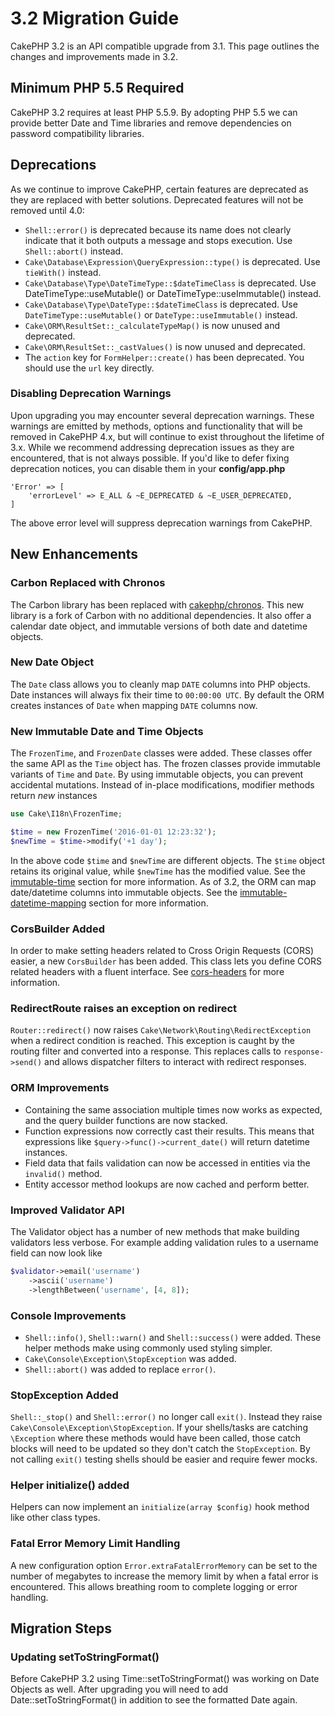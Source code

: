 # 3.2 Migration Guide

CakePHP 3.2 is an API compatible upgrade from 3.1. This page outlines the
changes and improvements made in 3.2.

## Minimum PHP 5.5 Required

CakePHP 3.2 requires at least PHP 5.5.9. By adopting PHP 5.5 we can provide
better Date and Time libraries and remove dependencies on password compatibility
libraries.

## Deprecations

As we continue to improve CakePHP, certain features are deprecated as they are
replaced with better solutions. Deprecated features will not be removed until
4.0:

- `Shell::error()` is deprecated because its name does not clearly indicate
  that it both outputs a message and stops execution. Use `Shell::abort()`
  instead.
- `Cake\Database\Expression\QueryExpression::type()` is deprecated. Use
  `tieWith()` instead.
- `Cake\Database\Type\DateTimeType::$dateTimeClass` is deprecated.  Use
  DateTimeType::useMutable() or DateTimeType::useImmutable() instead.
- `Cake\Database\Type\DateType::$dateTimeClass` is deprecated.  Use
  `DateTimeType::useMutable()` or `DateType::useImmutable()` instead.
- `Cake\ORM\ResultSet::_calculateTypeMap()` is now unused and deprecated.
- `Cake\ORM\ResultSet::_castValues()` is now unused and deprecated.
- The `action` key for `FormHelper::create()` has been deprecated. You
  should use the `url` key directly.

### Disabling Deprecation Warnings

Upon upgrading you may encounter several deprecation warnings. These warnings
are emitted by methods, options and functionality that will be removed in
CakePHP 4.x, but will continue to exist throughout the lifetime of 3.x. While we
recommend addressing deprecation issues as they are encountered, that is not
always possible. If you'd like to defer fixing deprecation notices, you can
disable them in your **config/app.php**

```
'Error' => [
    'errorLevel' => E_ALL & ~E_DEPRECATED & ~E_USER_DEPRECATED,
]

```

The above error level will suppress deprecation warnings from CakePHP.

## New Enhancements

### Carbon Replaced with Chronos

The Carbon library has been replaced with [cakephp/chronos](../chronos.md).
This new library is a fork of Carbon with no additional dependencies. It also
offer a calendar date object, and immutable versions of both date and datetime
objects.

### New Date Object

The `Date` class allows you to cleanly map `DATE` columns into PHP objects.
Date instances will always fix their time to `00:00:00 UTC`. By default the
ORM creates instances of `Date` when mapping `DATE` columns now.

### New Immutable Date and Time Objects

The `FrozenTime`, and `FrozenDate` classes were added. These classes offer
the same API as the `Time` object has. The frozen classes provide immutable
variants of `Time` and `Date`.  By using immutable objects, you can prevent
accidental mutations. Instead of in-place modifications, modifier methods return
*new* instances

```php
use Cake\I18n\FrozenTime;

$time = new FrozenTime('2016-01-01 12:23:32');
$newTime = $time->modify('+1 day');

```

In the above code `$time` and `$newTime` are different objects. The
`$time` object retains its original value, while `$newTime` has the modified
value. See the [immutable-time](../core-libraries/time.md#immutable-time) section for more information. As of 3.2,
the ORM can map date/datetime columns into immutable objects. See the
[immutable-datetime-mapping](../orm/database-basics.md#immutable-datetime-mapping) section for more information.

### CorsBuilder Added

In order to make setting headers related to Cross Origin Requests (CORS) easier,
a new `CorsBuilder` has been added. This class lets you define CORS related
headers with a fluent interface. See [cors-headers](../controllers/request-response.md#cors-headers) for more information.

### RedirectRoute raises an exception on redirect

`Router::redirect()` now raises `Cake\Network\Routing\RedirectException`
when a redirect condition is reached. This exception is caught by the routing
filter and converted into a response. This replaces calls to
`response->send()` and allows dispatcher filters to interact with redirect
responses.

### ORM Improvements

- Containing the same association multiple times now works as expected, and the
  query builder functions are now stacked.
- Function expressions now correctly cast their results. This means that
  expressions like `$query->func()->current_date()` will return datetime
  instances.
- Field data that fails validation can now be accessed in entities via the
  `invalid()` method.
- Entity accessor method lookups are now cached and perform better.

### Improved Validator API

The Validator object has a number of new methods that make building validators
less verbose. For example adding validation rules to a username field can now
look like

```php
$validator->email('username')
    ->ascii('username')
    ->lengthBetween('username', [4, 8]);

```

### Console Improvements

- `Shell::info()`, `Shell::warn()` and `Shell::success()` were added.
  These helper methods make using commonly used styling simpler.
- `Cake\Console\Exception\StopException` was added.
- `Shell::abort()` was added to replace `error()`.

### StopException Added

`Shell::_stop()` and `Shell::error()` no longer call `exit()`. Instead
they raise `Cake\Console\Exception\StopException`. If your shells/tasks are
catching `\Exception` where these methods would have been called, those catch
blocks will need to be updated so they don't catch the `StopException`. By not
calling `exit()` testing shells should be easier and require fewer mocks.

### Helper initialize() added

Helpers can now implement an `initialize(array $config)` hook method like
other class types.

### Fatal Error Memory Limit Handling

A new configuration option `Error.extraFatalErrorMemory` can be set to the
number of megabytes to increase the memory limit by when a fatal error is
encountered. This allows breathing room to complete logging or error handling.

## Migration Steps

### Updating setToStringFormat()

Before CakePHP 3.2 using Time::setToStringFormat() was working on Date Objects
as well. After upgrading you will need to add Date::setToStringFormat() in
addition to see the formatted Date again.
